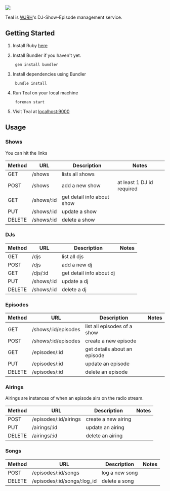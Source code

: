 ![](http://wjrh.org/teal-logo.png)

Teal is [WJRH](http://wjrh.org)'s DJ-Show-Episode management service.

## Getting Started
1.  Install Ruby [here](https://www.ruby-lang.org/en/documentation/installation/)
2. Install Bundler if you haven't yet.

        gem install bundler

3. Install dependencies using Bundler

        bundle install

4. Run Teal on your local machine
 
        foreman start

5. Visit Teal at [localhost:9000](http://localhost:9000)

## Usage

### Shows
You can hit the links

| Method | URL | Description | Notes |
|--------|------------|-----------------|--------------------------|
| GET | /shows | lists all shows |  |
| POST | /shows | add a new show | at least 1 DJ id required |
| GET | /shows/:id | get detail info about show |  |
| PUT | /shows/:id | update a show |  |
| DELETE | /shows/:id | delete a show |  |

### DJs
| Method | URL | Description | Notes |
|--------|------------|-----------------|--------------------------|
| GET | /djs | list all djs |  |
| POST | /djs | add a new dj |  |
| GET | /djs/:id | get detail info about dj |  |
| PUT | /shows/:id | update a dj |  |
| DELETE | /shows/:id | delete a dj |  |

### Episodes
| Method | URL | Description | Notes |
|--------|------------|-----------------|--------------------------|
| GET | /shows/:id/episodes | list all episodes of a show |  |
| POST | /shows/:id/episodes | create a new episode |  |
| GET | /episodes/:id | get details about an episode |  |
| PUT | /episodes/:id | update an episode |  |
| DELETE | /episodes/:id | delete an episode |  |

### Airings
Airings are instances of when an episode airs on the radio stream.

| Method | URL | Description | Notes |
|--------|------------|-----------------|--------------------------|
| POST | /episodes/:id/airings | create a new airing |  |
| PUT | /airings/:id | update an airing |  |
| DELETE | /airings/:id | delete an airing |  |

### Songs
| Method | URL | Description | Notes |
|--------|------------|-----------------|--------------------------|
| POST | /episodes/:id/songs | log a new song |  |
| DELETE | /episodes/:id/songs/:log_id  | delete a song |  |

